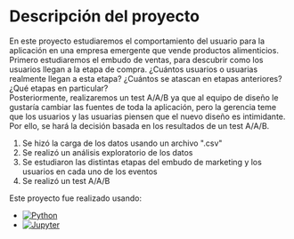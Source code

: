 # Descripción del proyecto  

En este proyecto estudiaremos el comportamiento del usuario para la aplicación en una empresa emergente que vende productos alimenticios. Primero estudiaremos el embudo de ventas, para descubrir como los usuarios llegan a la etapa de compra. ¿Cuántos usuarios o usuarias realmente llegan a esta etapa? ¿Cuántos se atascan en etapas anteriores? ¿Qué etapas en particular?  
Posteriormente, realizaremos un test A/A/B ya que al equipo de diseño le gustaría cambiar las fuentes de toda la aplicación, pero la gerencia teme que los usuarios y las usuarias piensen que el nuevo diseño es intimidante. Por ello, se hará la decisión basada en los resultados de un test A/A/B.

1. Se hizó la carga de los datos usando un archivo ".csv"
2. Se realizó un análisis exploratorio de los datos
3. Se estudiaron las distintas etapas del embudo de marketing y los usuarios en cada uno de los eventos
4. Se realizó un test A/A/B

Este proyecto fue realizado usando:
- [![Python](https://img.shields.io/badge/Python-yellow?style=for-the-badge&logo=python&logoColor=white&labelColor=101010)]()
- [![Jupyter](https://img.shields.io/badge/Jupyter_Notebook-F37626?style=for-the-badge&logo=jupyter&logoColor=F37626&labelColor=101010)]()

